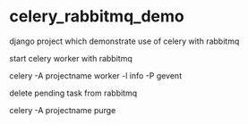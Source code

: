 # celery_rabbitmq_demo
django project which demonstrate use of celery with rabbitmq

start celery worker with rabbitmq

celery -A projectname worker -l info -P gevent

delete pending task from rabbitmq

celery -A projectname purge